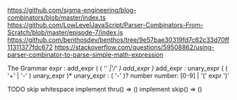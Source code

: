 https://github.com/sigma-engineering/blog-combinators/blob/master/index.ts
https://github.com/LowLevelJavaScript/Parser-Combinators-From-Scratch/blob/master/episode-7/index.js
https://github.com/benthosdev/benthos/tree/9e57bae30319fd7c62c33d70ff11311377fdc672
https://stackoverflow.com/questions/59508862/using-parser-combinator-to-parse-simple-math-expression


The Grammar
expr : add_expr ( ( '*' |'/' ) add_expr )*
add_expr : unary_expr ( ( '+' | '-' ) unary_expr )*
unary_expr :  ( '-' )? number
number: [0-9] | '(' expr ')'

TODO
skip whitespace
implement thru() => ()
implement skip() => ()
